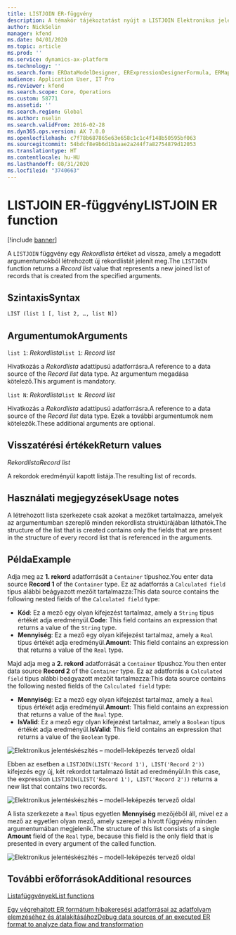 ```yaml
---
title: LISTJOIN ER-függvény
description: A témakör tájékoztatást nyújt a LISTJOIN Elektronikus jelentéskészítési (ER) függvény használatának módjáról.
author: NickSelin
manager: kfend
ms.date: 04/01/2020
ms.topic: article
ms.prod: ''
ms.service: dynamics-ax-platform
ms.technology: ''
ms.search.form: ERDataModelDesigner, ERExpressionDesignerFormula, ERMappedFormatDesigner, ERModelMappingDesigner
audience: Application User, IT Pro
ms.reviewer: kfend
ms.search.scope: Core, Operations
ms.custom: 58771
ms.assetid: ''
ms.search.region: Global
ms.author: nselin
ms.search.validFrom: 2016-02-28
ms.dyn365.ops.version: AX 7.0.0
ms.openlocfilehash: c7f78b687865e63e658c1c1c4f148b50595bf063
ms.sourcegitcommit: 54bdcf8e9b6d1b1aae2a244f7a82754879d12053
ms.translationtype: HT
ms.contentlocale: hu-HU
ms.lasthandoff: 08/31/2020
ms.locfileid: "3740663"
---
```

# <a name=""></a><span data-ttu-id="039f3-103"><a name="LISTJOIN">LISTJOIN ER-függvény</a></span><span class="sxs-lookup"><span data-stu-id="039f3-103"><a name="LISTJOIN">LISTJOIN ER function</a></span></span>

[!include [banner](../includes/banner.md)]

<span data-ttu-id="039f3-104">A `LISTJOIN` függvény egy *Rekordlista* értéket ad vissza, amely a megadott argumentumokból létrehozott új rekordlistát jelenít meg.</span><span class="sxs-lookup"><span data-stu-id="039f3-104">The `LISTJOIN` function returns a *Record list* value that represents a new joined list of records that is created from the specified arguments.</span></span>

## <a name="syntax"></a><span data-ttu-id="039f3-105">Szintaxis</span><span class="sxs-lookup"><span data-stu-id="039f3-105">Syntax</span></span>

```vb
LIST (list 1 [, list 2, …, list N])
```

## <a name="arguments"></a><span data-ttu-id="039f3-106">Argumentumok</span><span class="sxs-lookup"><span data-stu-id="039f3-106">Arguments</span></span>

<span data-ttu-id="039f3-107">`list 1`: *Rekordlista*</span><span class="sxs-lookup"><span data-stu-id="039f3-107">`list 1`: *Record list*</span></span>

<span data-ttu-id="039f3-108">Hivatkozás a *Rekordlista* adattípusú adatforrásra.</span><span class="sxs-lookup"><span data-stu-id="039f3-108">A reference to a data source of the *Record list* data type.</span></span> <span data-ttu-id="039f3-109">Az argumentum megadása kötelező.</span><span class="sxs-lookup"><span data-stu-id="039f3-109">This argument is mandatory.</span></span>

<span data-ttu-id="039f3-110">`list N`: *Rekordlista*</span><span class="sxs-lookup"><span data-stu-id="039f3-110">`list N`: *Record list*</span></span>

<span data-ttu-id="039f3-111">Hivatkozás a *Rekordlista* adattípusú adatforrásra.</span><span class="sxs-lookup"><span data-stu-id="039f3-111">A reference to a data source of the *Record list* data type.</span></span> <span data-ttu-id="039f3-112">Ezek a további argumentumok nem kötelezők.</span><span class="sxs-lookup"><span data-stu-id="039f3-112">These additional arguments are optional.</span></span>

## <a name="return-values"></a><span data-ttu-id="039f3-113">Visszatérési értékek</span><span class="sxs-lookup"><span data-stu-id="039f3-113">Return values</span></span>

<span data-ttu-id="039f3-114">*Rekordlista*</span><span class="sxs-lookup"><span data-stu-id="039f3-114">*Record list*</span></span>

<span data-ttu-id="039f3-115">A rekordok eredményül kapott listája.</span><span class="sxs-lookup"><span data-stu-id="039f3-115">The resulting list of records.</span></span>

## <a name="usage-notes"></a><span data-ttu-id="039f3-116">Használati megjegyzések</span><span class="sxs-lookup"><span data-stu-id="039f3-116">Usage notes</span></span>

<span data-ttu-id="039f3-117">A létrehozott lista szerkezete csak azokat a mezőket tartalmazza, amelyek az argumentumban szereplő minden rekordlista struktúrájában láthatók.</span><span class="sxs-lookup"><span data-stu-id="039f3-117">The structure of the list that is created contains only the fields that are present in the structure of every record list that is referenced in the arguments.</span></span>

## <a name="example"></a><span data-ttu-id="039f3-118">Példa</span><span class="sxs-lookup"><span data-stu-id="039f3-118">Example</span></span>

<span data-ttu-id="039f3-119">Adja meg az **1. rekord** adatforrását a `Container` típushoz.</span><span class="sxs-lookup"><span data-stu-id="039f3-119">You enter data source **Record 1** of the `Container` type.</span></span> <span data-ttu-id="039f3-120">Ez az adatforrás a `Calculated field` típus alábbi beágyazott mezőit tartalmazza:</span><span class="sxs-lookup"><span data-stu-id="039f3-120">This data source contains the following nested fields of the `Calculated field` type:</span></span>

- <span data-ttu-id="039f3-121">**Kód**: Ez a mező egy olyan kifejezést tartalmaz, amely a `String` típus értékét adja eredményül.</span><span class="sxs-lookup"><span data-stu-id="039f3-121">**Code**: This field contains an expression that returns a value of the `String` type.</span></span>
- <span data-ttu-id="039f3-122">**Mennyiség**: Ez a mező egy olyan kifejezést tartalmaz, amely a `Real` típus értékét adja eredményül.</span><span class="sxs-lookup"><span data-stu-id="039f3-122">**Amount**: This field contains an expression that returns a value of the `Real` type.</span></span>

<span data-ttu-id="039f3-123">Majd adja meg a **2. rekord** adatforrását a `Container` típushoz.</span><span class="sxs-lookup"><span data-stu-id="039f3-123">You then enter data source **Record 2** of the `Container` type.</span></span> <span data-ttu-id="039f3-124">Ez az adatforrás a `Calculated field` típus alábbi beágyazott mezőit tartalmazza:</span><span class="sxs-lookup"><span data-stu-id="039f3-124">This data source contains the following nested fields of the `Calculated field` type:</span></span>

- <span data-ttu-id="039f3-125">**Mennyiség**: Ez a mező egy olyan kifejezést tartalmaz, amely a `Real` típus értékét adja eredményül.</span><span class="sxs-lookup"><span data-stu-id="039f3-125">**Amount**: This field contains an expression that returns a value of the `Real` type.</span></span>
- <span data-ttu-id="039f3-126">**IsValid**: Ez a mező egy olyan kifejezést tartalmaz, amely a `Boolean` típus értékét adja eredményül.</span><span class="sxs-lookup"><span data-stu-id="039f3-126">**IsValid**: This field contains an expression that returns a value of the `Boolean` type.</span></span>

![Elektronikus jelentéskészítés – modell-leképezés tervező oldal](./media/er-functions-list-listjoin-image1.gif)

<span data-ttu-id="039f3-128">Ebben az esetben a `LISTJOIN(LIST('Record 1'), LIST('Record 2'))` kifejezés egy új, két rekordot tartalmazó listát ad eredményül.</span><span class="sxs-lookup"><span data-stu-id="039f3-128">In this case, the expression `LISTJOIN(LIST('Record 1'), LIST('Record 2'))` returns a new list that contains two records.</span></span>

![Elektronikus jelentéskészítés – modell-leképezés tervező oldal](./media/er-functions-list-listjoin-image2.gif)

<span data-ttu-id="039f3-130">A lista szerkezete a `Real` típus egyetlen **Mennyiség** mezőjéből áll, mivel ez a mező az egyetlen olyan mező, amely szerepel a hívott függvény minden argumentumában megjelenik.</span><span class="sxs-lookup"><span data-stu-id="039f3-130">The structure of this list consists of a single **Amount** field of the `Real` type, because this field is the only field that is presented in every argument of the called function.</span></span>

![Elektronikus jelentéskészítés – modell-leképezés tervező oldal](./media/er-functions-list-listjoin-image3.gif)

## <a name="additional-resources"></a><span data-ttu-id="039f3-132">További erőforrások</span><span class="sxs-lookup"><span data-stu-id="039f3-132">Additional resources</span></span>

[<span data-ttu-id="039f3-133">Listafüggvények</span><span class="sxs-lookup"><span data-stu-id="039f3-133">List functions</span></span>](er-functions-category-list.md)

[<span data-ttu-id="039f3-134">Egy végrehajtott ER formátum hibakeresési adatforrásai az adatfolyam elemzéséhez és átalakításához</span><span class="sxs-lookup"><span data-stu-id="039f3-134">Debug data sources of an executed ER format to analyze data flow and transformation</span></span>](er-debug-data-sources.md)
